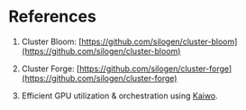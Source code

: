 # References


1. Cluster Bloom: [https://github.com/silogen/cluster-bloom](https://github.com/silogen/cluster-bloom)

2. Cluster Forge: [https://github.com/silogen/cluster-forge](https://github.com/silogen/cluster-forge)

3. Efficient GPU utilization & orchestration using [Kaiwo](https://github.com/silogen/kaiwo?branch=main&docs_dir=docs/docs/*&config=docs/mkdocs.yml).
